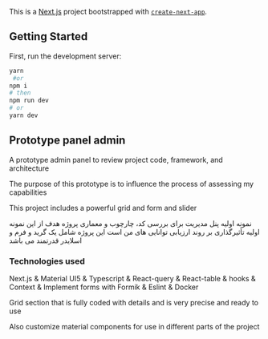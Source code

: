 This is a [Next.js](https://nextjs.org/) project bootstrapped with [`create-next-app`](https://github.com/vercel/next.js/tree/canary/packages/create-next-app).

## Getting Started

First, run the development server:

```bash
yarn
 #or
npm i
# then
npm run dev
# or
yarn dev
```

## Prototype panel admin

A prototype admin panel to review project code, framework, and architecture

The purpose of this prototype is to influence the process of assessing my capabilities

This project includes a powerful grid and form and slider

نمونه اولیه پنل مدیریت برای بررسی کد، چارچوب و معماری پروژه
هدف از این نمونه اولیه تأثیرگذاری بر روند ارزیابی توانایی های من است
این پروژه شامل یک گرید و فرم و اسلایدر قدرتمند می باشد

### Technologies used

Next.js & Material UI5 & Typescript & React-query & React-table & hooks & Context
& Implement forms with Formik & Eslint & Docker

Grid section that is fully coded with details and is very precise and ready to use

Also customize material components for use in different parts of the project
